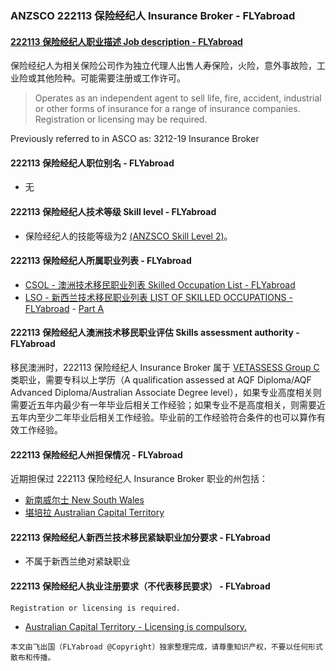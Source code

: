 ### ANZSCO 222113 保险经纪人 Insurance Broker - FLYabroad ###

####  [222113 保险经纪人职业描述 Job description - FLYabroad](http://www.flyabroadvisa.com/anzsco/2221.html#222113)

保险经纪人为相关保险公司作为独立代理人出售人寿保险，火险，意外事故险，工业险或其他险种。可能需要注册或工作许可。 

> Operates as an independent agent to sell life, fire, accident, industrial or other forms of insurance for a range of insurance companies. Registration or licensing may be required.

Previously referred to in ASCO as:
3212-19 Insurance Broker

#### 222113 保险经纪人职位别名 - FLYabroad
 
- 无

#### 222113 保险经纪人技术等级 Skill level - FLYabroad

- 保险经纪人的技能等级为2 [(ANZSCO Skill Level 2)](http://www.flyabroadvisa.com/anzsco/)。

#### 222113 保险经纪人所属职业列表 - FLYabroad

- [CSOL - 澳洲技术移民职业列表 Skilled Occupation List - FLYabroad](http://www.flyabroadvisa.com/sol/)
- [LSO - 新西兰技术移民职业列表 LIST OF SKILLED OCCUPATIONS - FLYabroad](http://nz.flyabroadvisa.com/lso/) - [Part A](parta)

#### 222113 保险经纪人澳洲技术移民职业评估 Skills assessment authority - FLYabroad

移民澳洲时，222113 保险经纪人 Insurance Broker 属于 [VETASSESS Group C ](http://www.flyabroadvisa.com/ass/vetassess.html)类职业，需要专科以上学历（A qualification assessed at AQF Diploma/AQF Advanced Diploma/Australian Associate Degree level），如果专业高度相关则需要近五年内最少有一年毕业后相关工作经验；如果专业不是高度相关，则需要近五年内至少二年毕业后相关工作经验。毕业前的工作经验符合条件的也可以算作有效工作经验。

#### 222113 保险经纪人州担保情况 - FLYabroad

近期担保过 222113 保险经纪人 Insurance Broker 职业的州包括：

- [新南威尔士 New South Wales](http://www.flyabroadvisa.com/zdb/nsw.html)
- [堪培拉 Australian Capital Territory](http://www.flyabroadvisa.com/zdb/act.html)

#### 222113 保险经纪人新西兰技术移民紧缺职业加分要求 - FLYabroad

- 不属于新西兰绝对紧缺职业

#### 222113 保险经纪人执业注册要求（不代表移民要求） - FLYabroad

    Registration or licensing is required.

- [Australian Capital Territory - Licensing is compulsory.](http://www.ors.act.gov.au/)

`本文由飞出国（FLYabroad @Copyright）独家整理完成，请尊重知识产权，不要以任何形式散布和传播。`